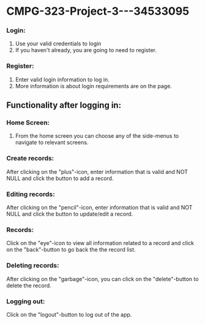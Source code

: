 # CMPG-323-Project-3---34533095
### Login:
1. Use your valid credentials to login
2. If you haven't already, you are going to need to register.
### Register:
1. Enter valid login information to log in. 
2. More information is about login requirements are on the page.
## Functionality after logging in:
### Home Screen:
1. From the home screen you can choose any of the side-menus to navigate to relevant screens.
### Create records:
After clicking on the "plus"-icon, enter information that is valid and NOT NULL and click the button to add a record.
### Editing records:
After clicking on the "pencil"-icon, enter information that is valid and NOT NULL and click the button to update/edit a record.
### Records:
Click on the "eye"-icon to view all information related to a record and click on the "back"-button to go back the the record list.
### Deleting records:
After clicking on the "garbage"-icon, you can click on the "delete"-button to delete the record.
### Logging out:
Click on the "logout"-button to log out of the app.
